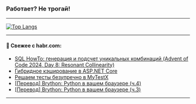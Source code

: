 ### Работает? Не трогай!

---
<!--
#### 🛠️ Technical stack:

![Java](https://img.shields.io/badge/Java-informational?logo=Oracle&style=flat&logoColor=white&color=FF4500)
![Kotlin](https://img.shields.io/badge/Kotlin-informational?logo=Kotlin&style=flat&logoColor=white&color=774D97)
![TS](https://img.shields.io/badge/TypeScript-informational?logo=typeScript&style=flat&logoColor=black&color=017acc)
![Python](https://img.shields.io/badge/Python-informational?logo=Python&style=flat&logoColor=black&color=ffdd54) <br>
![Spring](https://img.shields.io/badge/Spring-informational?logo=Spring&style=flat&logoColor=white&color=6DB33F) 
![SpringBoot](https://img.shields.io/badge/SpringBoot-informational?logo=SpringBoot&style=flat&logoColor=white&color=6DB33F)
![Nest](https://img.shields.io/badge/NestJS-informational?logo=NestJS&style=flat&logoColor=white&color=E0234E) 
![NodeJS](https://img.shields.io/badge/NodeJS-informational?logo=node.js&style=flat&logoColor=white&color=70A760)<br>
![PostgreSQL](https://img.shields.io/badge/PostgreSQL-informational?logo=PostgreSQL&style=flat&logoColor=white&color=DAA520)
![MongoDB](https://img.shields.io/badge/MongoDB-informational?logo=MongoDB&style=flat&logoColor=white&color=870000)
![Apache](https://img.shields.io/badge/Apache-informational?logo=apache&style=flat&logoColor=white&color=f74e28)

___ 
-->

<!--- #### 🛠️ : --->

[![Top Langs](https://github-readme-stats-82jvfl3w3-advtsettinggmailcoms-projects.vercel.app/api/top-langs/?username=zloylis&langs_count=10&hide_title=true&title_color=e6edf3&size_weight=0.5&count_weight=0.5&layout=compact&hide_progress=true&hide_border=true&theme=dracula)](https://github.com/zloylis)

<!---


####  :octocat:&nbsp;&nbsp; Статистика:

![GitHub stats](https://github-readme-stats-u2qms2cxw-advtsettinggmailcoms-projects.vercel.app/api?username=zloylis&show_icons=true&hide_border=true&theme=dracula&title_color=e6edf3&include_all_commits=true&count_private=true&hide_rank=false&hide_title=true&rank_icon=github)
-->
---

#### 💬 Свежее с habr.com:

<!-- BLOG-POST-LIST:START -->
- [SQL HowTo: генерация и подсчет уникальных комбинаций &lpar;Advent of Code 2024, Day 8: Resonant Collinearity&rpar;](https://habr.com/ru/companies/tensor/articles/873170/?utm_source=habrahabr&utm_medium=rss&utm_campaign=873170)
- [Гибридное кэширование в ASP.NET Core](https://habr.com/ru/articles/871716/?utm_source=habrahabr&utm_medium=rss&utm_campaign=871716)
- [Решаем тесты безупречно в MyTestX](https://habr.com/ru/articles/872978/?utm_source=habrahabr&utm_medium=rss&utm_campaign=872978)
- [[Перевод] Brython: Python в вашем браузере &lpar;ч.4&rpar;](https://habr.com/ru/articles/873180/?utm_source=habrahabr&utm_medium=rss&utm_campaign=873180)
- [[Перевод] Brython: Python в вашем браузере &lpar;ч.3&rpar;](https://habr.com/ru/articles/873176/?utm_source=habrahabr&utm_medium=rss&utm_campaign=873176)
<!-- BLOG-POST-LIST:END -->

---
